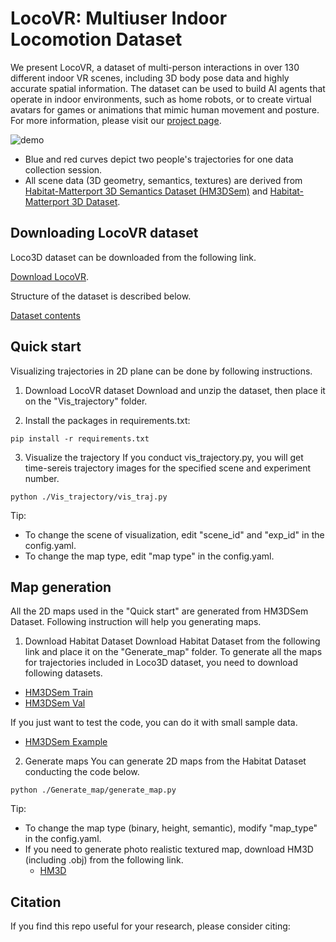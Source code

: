 # LocoVR: Multiuser Indoor Locomotion Dataset

We present LocoVR, a dataset of multi-person interactions in over 130 different indoor VR scenes, including 3D body pose data and highly accurate spatial information. The dataset can be used to build AI agents that operate in indoor environments, such as home robots, or to create virtual avatars for games or animations that mimic human movement and posture. 
For more information, please visit our [project page](https://sites.google.com/view/loco3d/home).

 ![demo](./assets/scenes_in_loco3d_v3.png)

 - Blue and red curves depict two people's trajectories for one data collection session.
 - All scene data (3D geometry, semantics, textures) are derived from [Habitat-Matterport 3D Semantics Dataset (HM3DSem)](https://aihabitat.org/datasets/hm3d-semantics/) and [Habitat-Matterport 3D Dataset](https://aihabitat.org/datasets/hm3d/).

## Downloading LocoVR dataset
Loco3D dataset can be downloaded from the following link.

[Download LocoVR](https://drive.google.com/drive/folders/1CjKG5I8tFjLnlJTowU1tLpUSGp82yPR4?usp=sharing).

Structure of the dataset is described below.

[Dataset contents](./dataset_contents/README.md)

## Quick start
Visualizing trajectories in 2D plane can be done by following instructions.

1. Download LocoVR dataset
   Download and unzip the dataset, then place it on the "Vis_trajectory" folder.
   
2. Install the packages in requirements.txt:
```
pip install -r requirements.txt
```
3. Visualize the trajectory
   If you conduct vis_trajectory.py, you will get time-sereis trajectory images for the specified scene and experiment number.
```
python ./Vis_trajectory/vis_traj.py
```
Tip: 
- To change the scene of visualization, edit "scene_id" and "exp_id" in the config.yaml.
- To change the map type, edit "map type" in the config.yaml. 

## Map generation
All the 2D maps used in the "Quick start" are generated from HM3DSem Dataset.
Following instruction will help you generating maps.

1. Download Habitat Dataset
Download Habitat Dataset from the following link and place it on the "Generate_map" folder.
To generate all the maps for trajectories included in Loco3D dataset, you need to download following datasets.
- [HM3DSem Train](https://api.matterport.com/resources/habitat/hm3d-train-semantic-annots-v0.2.tar)
- [HM3DSem Val](https://api.matterport.com/resources/habitat/hm3d-val-semantic-annots-v0.2.tar)

If you just want to test the code, you can do it with small sample data.
- [HM3DSem Example](https://github.com/matterport/habitat-matterport-3dresearch/blob/main/example/hm3d-example-semantic-annots-v0.2.tar)

2. Generate maps
  You can generate 2D maps from the Habitat Dataset conducting the code below.
```
python ./Generate_map/generate_map.py
```
Tip: 
- To change the map type (binary, height, semantic), modify "map_type" in the config.yaml.
- If you need to generate photo realistic textured map, download HM3D (including .obj) from the following link.
  - [HM3D](https://matterport.com/partners/facebook)

## Citation
If you find this repo useful for your research, please consider citing:
